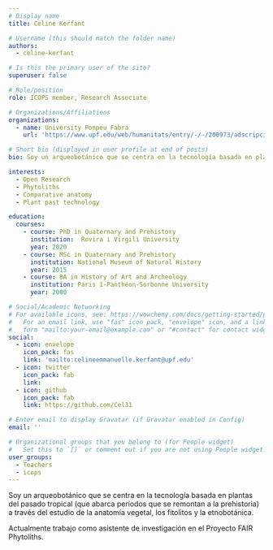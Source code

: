 ```yaml
---
# Display name
title: Celine Kerfant

# Username (this should match the folder name)
authors:
  - celine-kerfant

# Is this the primary user of the site?
superuser: false

# Role/position
role: ICOPS member, Research Associate

# Organizations/Affiliations
organizations:
  - name: University Pompeu Fabra
    url: 'https://www.upf.edu/web/humanitats/entry/-/-/200973/adscripcion/c%C3%A9line-emmanuelle-kerfant'

# Short bio (displayed in user profile at end of posts)
bio: Soy un arqueobotánico que se centra en la tecnología basada en plantas del pasado tropical (que abarca períodos que se remontan a la prehistoria) a través del estudio de la anatomía vegetal, los fitolitos y la etnobotánica. Actualmente trabajo como asistente de investigación en el Proyecto FAIR Phytoliths.

interests:
  - Open Research
  - Phytoliths
  - Comparative anatomy
  - Plant past technology

education:
  courses:
    - course: PhD in Quaternary and Prehistory
      institution:  Rovira i Virgili University
      year: 2020
    - course: MSc in Quaternary and Prehistory
      institution: National Museum of Natural History
      year: 2015
    - course: BA in History of Art and Archeology  
      institution: Paris 1-Panthéon-Sorbonne University
      year: 2000

# Social/Academic Networking
# For available icons, see: https://wowchemy.com/docs/getting-started/page-builder/#icons
#   For an email link, use "fas" icon pack, "envelope" icon, and a link in the
#   form "mailto:your-email@example.com" or "#contact" for contact widget.
social:
  - icon: envelope
    icon_pack: fas
    link: 'mailto:celineemmanuelle.kerfant@upf.edu'
  - icon: twitter
    icon_pack: fab
    link: 
  - icon: github
    icon_pack: fab
    link: https://github.com/Cel31

# Enter email to display Gravatar (if Gravatar enabled in Config)
email: ''

# Organizational groups that you belong to (for People widget)
#   Set this to `[]` or comment out if you are not using People widget.
user_groups:
  - Teachers
  - icops
---
```


Soy un arqueobotánico que se centra en la tecnología basada en plantas del pasado tropical (que abarca períodos que se remontan a la prehistoria) a través del estudio de la anatomía vegetal, los fitolitos y la etnobotánica. 

Actualmente trabajo como asistente de investigación en el Proyecto FAIR Phytoliths.
